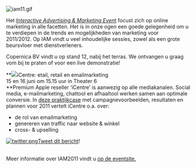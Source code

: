 ![iam11.gif](../images/iam11.gif)

Het [*Interactive Advertising & Marketing
Even*t](http://www.iamevent.nl/ "IAM2011") focust zich op online
marketing in alle facetten. Het is in onze ogen een goede gelegenheid om
u te verdiepen in de trends en mogelijkheden van marketing voor
2011/2012. Op IAM vindt u veel inhoudelijke sessies, zowel als een grote
beursvloer met dienstverleners.

Copernica BV vindt u op stand 12, nabij het terras. We ontvangen u graag
vom bij te praten of voor een live demonstratie!

**![](Presentatie_icentre.png)iCentre: etail, retail en emailmarketing\
15 en 16 juni om 15.15 uur in Theater 6\
**Premium Apple reseller ‘iCentre’ is aanwezig op alle mediakanalen.
Social media, e-mailmarketing, chattool en afhaaltool werken samen aan
optimale conversie. In [deze
praktijkcase](http://www.iamevent.nl/icentre-etail-retail-en-e-mailmarketing-praktijkcase-marilyn-roding-e-commerce-manager-icentre/ "Presentatie iCentre op IAM11") met
campagnevoorbeelden, resultaten en plannen voor 2011 vertelt iCentre
o.a. over:

-   de rol van emailmarketing  
-   genereren van traffic naar website & winkel 
-   cross- & upselling 

[![twitter.png](https://pic-beta.copernica.nl/copernica/1/0/97655/twitter.png)](http://twitter.com/home?status=%23iCentre+en+%23Copernica+presenteren+samen+op+%23IAM11+:+etail,+retail+en+emailmarketing+(praktijkcase)+http://bit.ly/jQBVGn "Tweet dit bericht")[Tweet
dit
bericht](http://twitter.com/home?status=%23iCentre+en+%23Copernica+presenteren+samen+op+%23IAM11+:+etail,+retail+en+emailmarketing+(praktijkcase)+http://bit.ly/jQBVGn "Tweet dit bericht")!

\
Meer informatie over IAM2011 vindt u [op de
eventsite.](http://www.iamevent.nl/)
